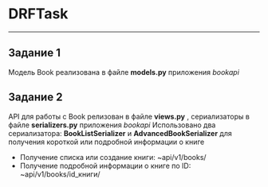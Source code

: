 # DRFTask
____

## Задание 1

Модель Book реализована в файле __models.py__ приложения *bookapi*

## Задание 2

API для работы с Book релизован в файле __views.py__ , сериализаторы в файле __serializers.py__ приложения *bookapi*
Использовано два сериализатора: __BookListSerializer__ и __AdvancedBookSerializer__ для получения короткой или подробной информации о книге

- Получение списка или создание книги: ~api/v1/books/
- Получение подробной информации о книге по ID: ~api/v1/books/id_книги/
